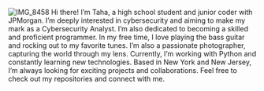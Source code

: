 ![IMG_8458](https://github.com/user-attachments/assets/dbd5e448-fdce-4638-978f-ac3c8366e0e7)
Hi there! I’m Taha, a high school student and junior coder with JPMorgan. I’m deeply interested in cybersecurity and aiming to make my mark as a Cybersecurity Analyst. I’m also dedicated to becoming a skilled and proficient programmer. In my free time, I love playing the bass guitar and rocking out to my favorite tunes. I’m also a passionate photographer, capturing the world through my lens. Currently, I’m working with Python and constantly learning new technologies. Based in New York and New Jersey, I’m always looking for exciting projects and collaborations. Feel free to check out my repositories and connect with me.

<!--
**TDVisuals/TDVisuals** is a ✨ _special_ ✨ repository because its `README.md` (this file) appears on your GitHub profile.

Here are some ideas to get you started:

- 🔭 I’m currently working on ...
- 🌱 I’m currently learning ...
- 👯 I’m looking to collaborate on ...
- 🤔 I’m looking for help with ...
- 💬 Ask me about ...
- 📫 How to reach me: ...
- 😄 Pronouns: ...
- ⚡ Fun fact: ...
-->

